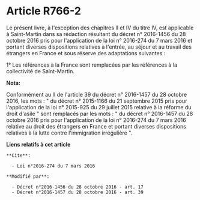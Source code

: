 # Article R766-2

Le présent livre, à l'exception des chapitres II et IV du titre IV, est applicable à Saint-Martin dans sa rédaction résultant
du décret n° 2016-1456 du 28 octobre 2016 pris pour l'application de la loi n° 2016-274 du 7 mars 2016 et portant diverses
dispositions relatives à l'entrée, au séjour et au travail des étrangers en France et sous réserve des adaptations
suivantes :

1° Les références à la France sont remplacées par les références à la collectivité de Saint-Martin.

**Nota:**

Conformément au II de l'article 39 du décret n° 2016-1457 du 28 octobre 2016, les mots : " du décret n° 2015-1166 du 21
septembre 2015 pris pour l'application de la loi n° 2015-925 du 29 juillet 2015 relative à la réforme du droit d'asile " sont
remplacés par les mots : " du décret n° 2016-1457 du 28 octobre 2016 pris pour l'application de la loi n° 2016-274 du 7 mars
2016 relative au droit des étrangers en France et portant diverses dispositions relatives à la lutte contre l'immigration
irrégulière ".

**Liens relatifs à cet article**

	**Cite**:

	  - Loi n°2016-274 du 7 mars 2016

	**Modifié par**:

	  - Décret n°2016-1456 du 28 octobre 2016 - art. 17
	  - Décret n°2016-1457 du 28 octobre 2016 - art. 39
